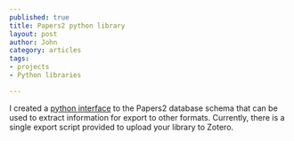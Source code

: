 ```yaml
--- 
published: true
title: Papers2 python library
layout: post
author: John
category: articles
tags: 
- projects
- Python libraries

---
```


I created a <a href="https://github.com/jdidion/papers2">python interface</a> to the Papers2 database schema that can be used to extract information for export to other formats. Currently, there is a single export script provided to upload your library to Zotero.
